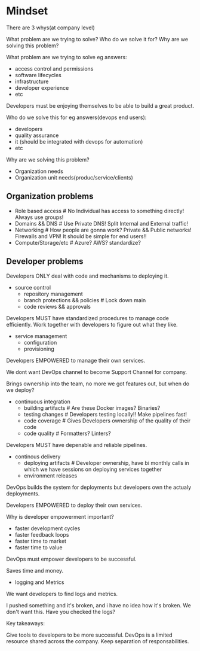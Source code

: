 # Mindset

There are 3 whys(at company level)

What problem are we trying to solve?
Who do we solve it for?
Why are we solving this problem?

What problem are we trying to solve eg answers:
- access control and permissions
- software lifecycles
- infrastructure
- developer experience
- etc

Developers must be enjoying themselves to be able to build a great product.

Who do we solve this for eg answers(devops end users):
- developers
- quality assurance
- it (should be integrated with devops for automation)
- etc

Why are we solving this problem?
- Organization needs
- Organization unit needs(produc/service/clients)

## Organization problems

- Role based access # No Individual has access to something directly! Always use groups!
- Domains && DNS # Use Private DNS! Split Internal and External traffic! 
- Networking # How people are gonna work? Private && Public networks! Firewalls and VPN! It should be simple for end users!!
- Compute/Storage/etc # Azure? AWS? standardize?

## Developer problems

Developers ONLY deal with code and mechanisms to deploying it.

- source control
  - repository management
  - branch protections && policies # Lock down main
  - code reviews && approvals

Developers MUST have standardized procedures to manage code efficiently. Work together with developers to figure out what they like.


- service management
  - configuration
  - provisioning

Developers EMPOWERED to manage their own services.

We dont want DevOps channel to become Support Channel for company.

Brings ownership into the team, no more we got features out, but when do we deploy?


- continuous integration
  - building artifacts # Are these Docker images? Binaries?
  - testing changes # Developers testing locally!! Make pipelines fast!
  - code coverage # Gives Developers ownership of the quality of their code
  - code quality # Formatters? Linters?

Developers MUST have depenable and reliable pipelines.

- continous delivery
  - deploying artifacts # Developer ownership, have bi monthly calls in which we have sessions on deploying services together
  - environment releases

DevOps builds the system for deployments but developers own the actualy deployments.

Developers EMPOWERED to deploy their own services.

Why is developer empowerment important?
- faster development cycles
- faster feedback loops
- faster time to market
- faster time to value

DevOps must empower developers to be successful.

Saves time and money.

- logging and Metrics

We want developers to find logs and metrics.

I pushed something and it's broken, and i have no idea how it's broken. We don't want this. Have you checked the logs?

Key takeaways:

Give tools to developers to be more successful.
DevOps is a limited resource shared across the company.
Keep separation of responsabilities.

